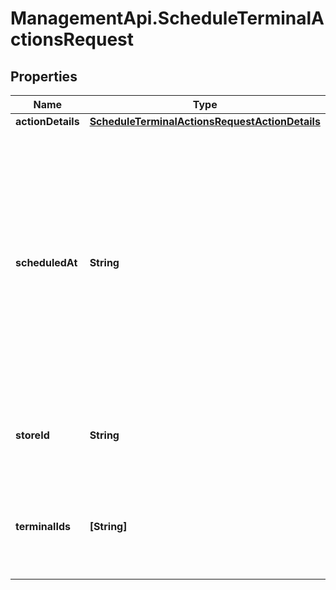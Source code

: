 # ManagementApi.ScheduleTerminalActionsRequest

## Properties

Name | Type | Description | Notes
------------ | ------------- | ------------- | -------------
**actionDetails** | [**ScheduleTerminalActionsRequestActionDetails**](ScheduleTerminalActionsRequestActionDetails.md) |  | [optional] 
**scheduledAt** | **String** | The date and time when the action should happen.  Format: [RFC 3339](https://www.rfc-editor.org/rfc/rfc3339), but without the **Z** before the time offset. For example, **2021-11-15T12:16:21+01:00**  The action is sent with the first [maintenance call](https://docs.adyen.com/point-of-sale/automating-terminal-management/terminal-actions-api#when-actions-take-effect) after the specified date and time in the time zone of the terminal.  An empty value causes the action to be sent as soon as possible: at the next maintenance call. | [optional] 
**storeId** | **String** | The unique ID of the [store](https://docs.adyen.com/api-explorer/#/ManagementService/latest/get/stores). If present, all terminals in the &#x60;terminalIds&#x60; list must be assigned to this store. | [optional] 
**terminalIds** | **[String]** | A list of unique IDs of the terminals to apply the action to. You can extract the IDs from the [GET &#x60;/terminals&#x60;](https://docs.adyen.com/api-explorer/#/ManagementService/latest/get/terminals) response. Maximum length: 100 IDs. | [optional] 



